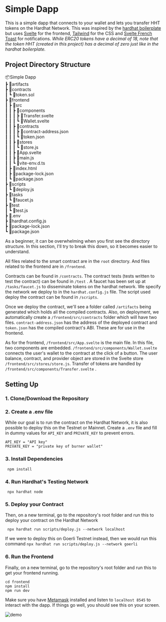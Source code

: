 # Simple Dapp

This is a simple dapp that connects to your wallet and lets you transfer HHT tokens on the Hardhat Network. This was inspired by the [hardhat boilerplate](https://github.com/NomicFoundation/hardhat-boilerplate) but uses [Svelte](https://svelte.dev/) for the frontend, [Tailwind](https://tailwindcss.com/) for the CSS and  [Svelte French Toast](https://svelte-french-toast.com/) for notifications. *While ERC20 tokens have a decimal of 18, note that the token HHT (created in this project) has a decimal of zero just like in the hardhat boilerplate.*

## Project Directory Structure

📦Simple Dapp  
 ┣ 📂artifacts  
 ┣ 📂contracts   
 ┃ ┗ 📜token.sol   
 ┣ 📂frontend  
 ┃ ┣ 📂src  
 ┃ ┃ ┣ 📂components  
 ┃ ┃ ┃ ┣ 📜Transfer.svelte  
 ┃ ┃ ┃ ┗ 📜Wallet.svelte  
 ┃ ┃ ┣ 📂contracts  
 ┃ ┃ ┃ ┣ 📜contract-address.json  
 ┃ ┃ ┃ ┗ 📜token.json  
 ┃ ┃ ┣ 📂stores  
 ┃ ┃ ┃ ┗ 📜store.js  
 ┃ ┃ ┣ 📜App.svelte  
 ┃ ┃ ┣ 📜main.js  
 ┃ ┃ ┗ 📜vite-env.d.ts  
 ┃ ┣ 📜index.html  
 ┃ ┣ 📜package-lock.json  
 ┃ ┗ 📜package.json  
 ┣ 📂scripts    
 ┃ ┗ 📜deploy.js  
 ┣ 📂tasks  
 ┃ ┗ 📜faucet.js  
 ┣ 📂test  
 ┃ ┗ 📜test.js  
 ┣ 📜.env  
 ┣ 📜hardhat.config.js  
 ┣ 📜package-lock.json  
 ┗ 📜package.json  

As a beginner, it can be overwhelming when you first see the directory structure. In this section, I'll try to break this down, so it becomes easier to understand. 

All files related to the smart contract are in the `root` directory. And files related to the frontend are in `/frontend`. 

Contracts can be found in `/contracts`. The contract tests (tests written to test the contract) can be found in `/test` .  A faucet has been set up at `/tasks/faucet.js` to disseminate tokens on the hardhat network.  We specify the network we deploy to in the  `hardhat.config.js` file. The script used deploy the contract can be found in `/scripts`. 

Once we deploy the contract, we'll see a folder called `/artifacts` being generated which holds all the compiled contracts. Also, on deployment, we automatically create a `/frontend/src/contracts` folder which will have two files. `contract-address.json` has the address of the deployed contract and `token.json` has the compiled contract's ABI. These are for use in the frontend.

As for the frontend, `/frontend/src/App.svelte` is the main file. In this file, two components are embedded. `/frontend/src/components/Wallet.svelte` connects the user's wallet to the contract at the click of a button. The user balance, contract, and provider object are stored in the Svelte store `/frontend/src/stores/store.js`. Transfer of tokens are handled by `/frontend/src/components/Transfer.svelte` .

## Setting Up
### 1. Clone/Download the Repository

### 2. Create a .env file

While our goal is to run the contract on the Hardhat Network, it is also possible to deploy this on the Testnet or Mainnet. Create a `.env` file and fill in dummy values for `API_KEY` and `PRIVATE_KEY` to prevent errors.
```
API_KEY = "API key"
PRIVATE_KEY = "private key of burner wallet"
```
### 3. Install Dependencies

     npm install

### 4. Run Hardhat's Testing Network

     npx hardhat node

### 5. Deploy your Contract

Then, on a new terminal, go to the repository's root folder and run this to deploy your contract on the Hardhat Network

     npx hardhat run scripts/deploy.js --network localhost

If we were to deploy this on Goerli Testnet instead, then we would run this command `npx hardhat run scripts/deploy.js --network goerli`

### 6. Run the Frontend

Finally, on a new terminal, go to the repository's root folder and run this to get your frontend running.

    cd frontend
    npm install
    npm run dev

Make sure you have [Metamask](https://metamask.io/) installed and listen to `localhost 8545` to interact with the dapp. If things go well, you should see this on your screen.

![demo](https://user-images.githubusercontent.com/112154673/192204347-68b17ecd-0d32-4beb-92c9-f5e5f735703d.gif)






